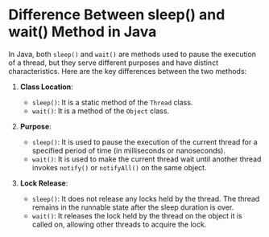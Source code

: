 # Difference Between sleep() and wait() Method in Java
In Java, both `sleep()` and `wait()` are methods used to pause the execution of a thread, but they serve different purposes and have distinct characteristics. Here are the key differences between the two methods:

1. **Class Location**:
   - `sleep()`: It is a static method of the `Thread` class.
   - `wait()`: It is a method of the `Object` class.

2. **Purpose**:
   - `sleep()`: It is used to pause the execution of the current thread for a specified period of time (in milliseconds or nanoseconds).
   - `wait()`: It is used to make the current thread wait until another thread invokes `notify()` or `notifyAll()` on the same object.

3. **Lock Release**:
   - `sleep()`: It does not release any locks held by the thread. The thread remains in the runnable state after the sleep duration is over.
   - `wait()`: It releases the lock held by the thread on the object it is called on, allowing other threads to acquire the lock.
